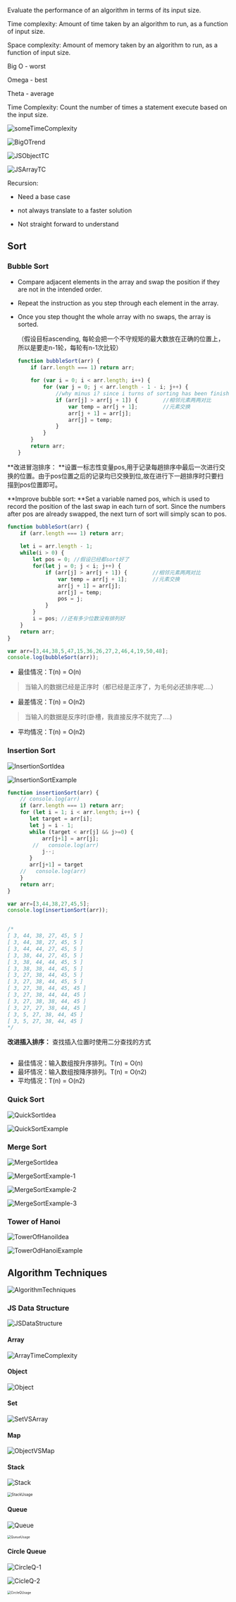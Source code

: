 Evaluate the performance of an algorithm in terms of its input size.

Time complexity: Amount of time taken by an algorithm to run, as a function of input size.

Space complexity: Amount of memory taken by an algorithm to run, as a function of input size.



Big O - worst

Omega - best

Theta - average



Time Complexity: Count the number of times a statement execute based on the input size.



![someTimeComplexity](E:\JS-Algorithms\img\someTimeComplexity.png)

![BigOTrend](E:\JS-Algorithms\img\BigOTrend.png)

![JSObjectTC](E:\JS-Algorithms\img\JSObjectTC.png)

![JSArrayTC](E:\JS-Algorithms\img\JSArrayTC.png)



Recursion:

- Need a base case

- not always translate to a faster solution
- Not straight forward to understand

## Sort

### Bubble Sort

- Compare adjacent elements in the array and swap the position if they are not in the intended order. 

- Repeat the instruction as you step through each element in the array.

- Once you step thought the whole array with no swaps, the array is sorted.

  （假设目标ascending, 每轮会把一个不守规矩的最大数放在正确的位置上， 所以是要走n-1轮，每轮有n-1次比较）

  ```javascript
  function bubbleSort(arr) {
      if (arr.length === 1) return arr;
      
      for (var i = 0; i < arr.length; i++) {
          for (var j = 0; j < arr.length - 1 - i; j++) { 
              //why minus i? since i turns of sorting has been finished. At the end of arr, i numbers are in the intended order. 
              if (arr[j] > arr[j + 1]) {        //相邻元素两两对比
                  var temp = arr[j + 1];        //元素交换
                  arr[j + 1] = arr[j];
                  arr[j] = temp;
              }
          }
      }
      return arr;
  }
  ```

**改进冒泡排序： **设置一标志性变量pos,用于记录每趟排序中最后一次进行交换的位置。由于pos位置之后的记录均已交换到位,故在进行下一趟排序时只要扫描到pos位置即可。

**Improve bubble sort: **Set a variable named pos, which is used to record the position of the last swap in each turn of sort. Since the numbers after pos are already swapped, the next turn of sort will simply scan to pos.

```javascript
function bubbleSort(arr) {
    if (arr.length === 1) return arr;
    
    let i = arr.length - 1;
    while(i > 0) {
        let pos = 0; //假设已经都sort好了
        for(let j = 0; j < i; j++) {
            if (arr[j] > arr[j + 1]) {        //相邻元素两两对比
                var temp = arr[j + 1];        //元素交换
                arr[j + 1] = arr[j];
                arr[j] = temp;
                pos = j;
            }
        }
        i = pos; //还有多少位数没有排列好
    }
    return arr;
}

var arr=[3,44,38,5,47,15,36,26,27,2,46,4,19,50,48];
console.log(bubbleSort(arr));
```

- 最佳情况：T(n) = O(n)

> 当输入的数据已经是正序时（都已经是正序了，为毛何必还排序呢....）

- 最差情况：T(n) = O(n2)

> 当输入的数据是反序时(卧槽，我直接反序不就完了....)

- 平均情况：T(n) = O(n2)

### Insertion Sort

![InsertionSortIdea](E:\JS-Algorithms\img\InsertionSortIdea.png)

![InsertionSortExample](E:\JS-Algorithms\img\InsertionSortExample.png)

```javascript
function insertionSort(arr) {
    // console.log(arr)
    if (arr.length === 1) return arr;
    for (let i = 1; i < arr.length; i++) {
       let target = arr[i];
       let j = i - 1;
       while (target < arr[j] && j>=0) {
           arr[j+1] = arr[j];
        //   console.log(arr)
           j--;
       }
       arr[j+1] = target
    //   console.log(arr)
    }
    return arr;
}

var arr=[3,44,38,27,45,5];
console.log(insertionSort(arr));


/*
[ 3, 44, 38, 27, 45, 5 ]
[ 3, 44, 38, 27, 45, 5 ]
[ 3, 44, 44, 27, 45, 5 ]
[ 3, 38, 44, 27, 45, 5 ]
[ 3, 38, 44, 44, 45, 5 ]
[ 3, 38, 38, 44, 45, 5 ]
[ 3, 27, 38, 44, 45, 5 ]
[ 3, 27, 38, 44, 45, 5 ]
[ 3, 27, 38, 44, 45, 45 ]
[ 3, 27, 38, 44, 44, 45 ]
[ 3, 27, 38, 38, 44, 45 ]
[ 3, 27, 27, 38, 44, 45 ]
[ 3, 5, 27, 38, 44, 45 ]
[ 3, 5, 27, 38, 44, 45 ]
*/
```

**改进插入排序：** 查找插入位置时使用二分查找的方式

```javascript

```



- 最佳情况：输入数组按升序排列。T(n) = O(n)
- 最坏情况：输入数组按降序排列。T(n) = O(n2)
- 平均情况：T(n) = O(n2)

### Quick Sort

![QuickSortIdea](E:\JS-Algorithms\img\QuickSortIdea.png)

![QuickSortExample](E:\JS-Algorithms\img\QuickSortExample.png)

### Merge Sort

![MergeSortIdea](E:\JS-Algorithms\img\MergeSortIdea.png)

![MergeSortExample-1](E:\JS-Algorithms\img\MergeSortExample-1.png)

![MergeSortExample-2](E:\JS-Algorithms\img\MergeSortExample-2.png)

![MergeSortExample-3](E:\JS-Algorithms\img\MergeSortExample-3.png)

### Tower of Hanoi

![TowerOfHanoiIdea](E:\JS-Algorithms\img\TowerOfHanoiIdea.png)

![TowerOdHanoiExample](E:\JS-Algorithms\img\TowerOdHanoiExample.png)

## Algorithm Techniques

![AlgorithmTechniques](E:\JS-Algorithms\img\AlgorithmTechniques.png)

### JS Data Structure

![JSDataStructure](E:\JS-Algorithms\img\JSDataStructure.png)

#### Array

![ArrayTimeComplexity](E:\JS-Algorithms\img\ArrayTimeComplexity.png)

#### Object

![Object](E:\JS-Algorithms\img\Object.png)

#### Set

![SetVSArray](E:\JS-Algorithms\img\SetVSArray.png)

#### Map

![ObjectVSMap](E:\JS-Algorithms\img\ObjectVSMap.png)

#### Stack

![Stack](E:\JS-Algorithms\img\Stack.png)

<img src="E:\JS-Algorithms\img\StackUsage.png" alt="StackUsage" style="zoom: 60%;" />

#### Queue

![Queue](E:\JS-Algorithms\img\Queue.png)

<img src="E:\JS-Algorithms\img\QueueUsage.png" alt="QueueUsage" style="zoom:50%;" />

#### Circle Queue

![CircleQ-1](E:\JS-Algorithms\img\CircleQ-1.png)

![CicleQ-2](E:\JS-Algorithms\img\CicleQ-2.png)

<img src="E:\JS-Algorithms\img\CircleQUsage.png" alt="CircleQUsage" style="zoom:50%;" />
